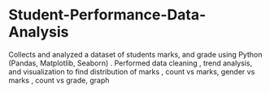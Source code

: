 # Student-Performance-Data-Analysis
Collects and analyzed a dataset of students marks, and grade using Python (Pandas, Matplotlib, Seaborn) . Performed data cleaning , trend analysis, and visualization to find distribution of marks , count vs marks, gender vs marks , count vs grade, graph
